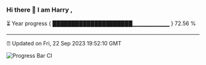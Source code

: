 ### Hi there 👋 I am Harry , 

⏳ Year progress { █████████████████████▁▁▁▁▁▁▁▁▁ } 72.56 %

---

⏰ Updated on Fri, 22 Sep 2023 19:52:10 GMT

![Progress Bar CI](https://github.com/duykhang68/duykhang68/workflows/Progress%20Bar%20CI/badge.svg)
